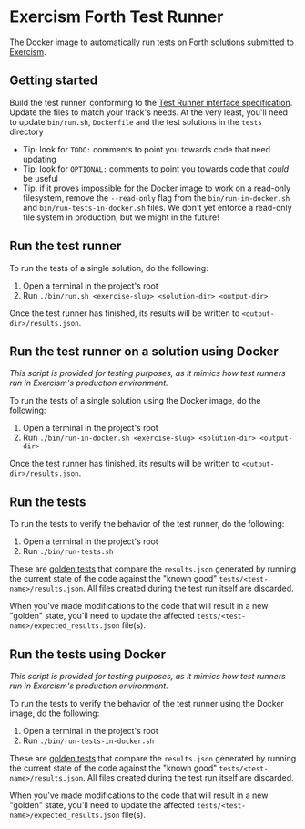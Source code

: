 # Exercism Forth Test Runner

The Docker image to automatically run tests on Forth solutions submitted to [Exercism].

## Getting started

Build the test runner, conforming to the [Test Runner interface specification](https://github.com/exercism/docs/blob/main/building/tooling/test-runners/interface.md).
Update the files to match your track's needs. At the very least, you'll need to update `bin/run.sh`, `Dockerfile` and the test solutions in the `tests` directory

- Tip: look for `TODO:` comments to point you towards code that need updating
- Tip: look for `OPTIONAL:` comments to point you towards code that _could_ be useful
- Tip: if it proves impossible for the Docker image to work on a read-only filesystem, remove the `--read-only` flag from the `bin/run-in-docker.sh` and `bin/run-tests-in-docker.sh` files.
  We don't yet enforce a read-only file system in production, but we might in the future!

## Run the test runner

To run the tests of a single solution, do the following:

1. Open a terminal in the project's root
2. Run `./bin/run.sh <exercise-slug> <solution-dir> <output-dir>`

Once the test runner has finished, its results will be written to `<output-dir>/results.json`.

## Run the test runner on a solution using Docker

_This script is provided for testing purposes, as it mimics how test runners run in Exercism's production environment._

To run the tests of a single solution using the Docker image, do the following:

1. Open a terminal in the project's root
2. Run `./bin/run-in-docker.sh <exercise-slug> <solution-dir> <output-dir>`

Once the test runner has finished, its results will be written to `<output-dir>/results.json`.

## Run the tests

To run the tests to verify the behavior of the test runner, do the following:

1. Open a terminal in the project's root
2. Run `./bin/run-tests.sh`

These are [golden tests][golden] that compare the `results.json` generated by running the current state of the code against the "known good" `tests/<test-name>/results.json`. All files created during the test run itself are discarded.

When you've made modifications to the code that will result in a new "golden" state, you'll need to update the affected `tests/<test-name>/expected_results.json` file(s).

## Run the tests using Docker

_This script is provided for testing purposes, as it mimics how test runners run in Exercism's production environment._

To run the tests to verify the behavior of the test runner using the Docker image, do the following:

1. Open a terminal in the project's root
2. Run `./bin/run-tests-in-docker.sh`

These are [golden tests][golden] that compare the `results.json` generated by running the current state of the code against the "known good" `tests/<test-name>/results.json`. All files created during the test run itself are discarded.

When you've made modifications to the code that will result in a new "golden" state, you'll need to update the affected `tests/<test-name>/expected_results.json` file(s).

[test-runners]: https://github.com/exercism/docs/tree/main/building/tooling/test-runners
[golden]: https://ro-che.info/articles/2017-12-04-golden-tests
[exercism]: https://exercism.org
